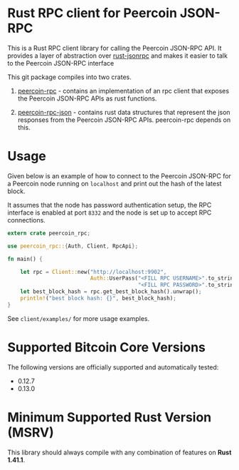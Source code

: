 # Rust RPC client for Peercoin JSON-RPC

This is a Rust RPC client library for calling the Peercoin JSON-RPC API. It provides a layer of abstraction over
[rust-jsonrpc](https://github.com/apoelstra/rust-jsonrpc) and makes it easier to talk to the Peercoin JSON-RPC interface

This git package compiles into two crates.
1. [peercoin-rpc](https://crates.io/crates/peercoin-rpc) - contains an implementation of an rpc client that exposes
the Peercoin JSON-RPC APIs as rust functions.

2. [peercoin-rpc-json](https://crates.io/crates/peercoin-rpc-json) -  contains rust data structures that represent
the json responses from the Peercoin JSON-RPC APIs. peercoin-rpc depends on this.

# Usage
Given below is an example of how to connect to the Peercoin JSON-RPC for a Peercoin node running on `localhost`
and print out the hash of the latest block.

It assumes that the node has password authentication setup, the RPC interface is enabled at port `8332` and the node
is set up to accept RPC connections.

```rust
extern crate peercoin_rpc;

use peercoin_rpc::{Auth, Client, RpcApi};

fn main() {

    let rpc = Client::new("http://localhost:9902",
                          Auth::UserPass("<FILL RPC USERNAME>".to_string(),
                                         "<FILL RPC PASSWORD>".to_string())).unwrap();
    let best_block_hash = rpc.get_best_block_hash().unwrap();
    println!("best block hash: {}", best_block_hash);
}
```

See `client/examples/` for more usage examples.

# Supported Bitcoin Core Versions
The following versions are officially supported and automatically tested:
* 0.12.7
* 0.13.0

# Minimum Supported Rust Version (MSRV)
This library should always compile with any combination of features on **Rust 1.41.1**.

